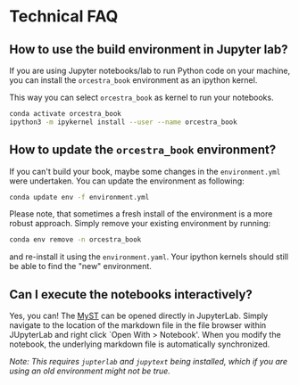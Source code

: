 # Technical FAQ

## How to use the build environment in Jupyter lab?

If you are using Jupyter notebooks/lab to run Python code on your machine, you
can install the `orcestra_book` environment as an ipython kernel.

This way you can select `orcestra_book` as kernel to run your notebooks.

```bash
conda activate orcestra_book
ipython3 -m ipykernel install --user --name orcestra_book
```

## How to update the `orcestra_book` environment?

If you can't build your book, maybe some changes in the `environment.yml` were undertaken.
You can update the environment as following:

```bash
conda update env -f environment.yml
```

Please note, that sometimes a fresh install of the environment is a more robust approach.
Simply remove your existing environment by running:
```bash
conda env remove -n orcestra_book
```
and re-install it using the `environment.yaml`.
Your ipython kernels should still be able to find the "new" environment.

## Can I execute the notebooks interactively?

Yes, you can! The [MyST](https://mystmd.org) can be opened directly in
JupyterLab. Simply navigate to the location of the markdown file in the file
browser within JUpyterLab and right click `Open With > Notebook'. When you 
modify the notebook, the underlying markdown file is automatically synchronized.

_Note: This requires `jupterlab` and `jupytext` being installed, which if you 
are using an old environment might not be true._
